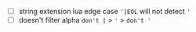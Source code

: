 + [ ] string extension lua edge case `'|EOL` will not detect `'`
+ [ ] doesn't filter alpha `don't |` > `'` > `don't '`
